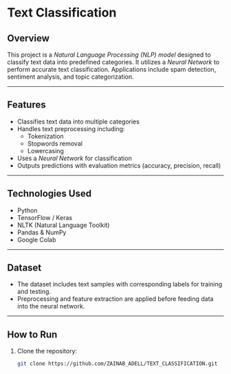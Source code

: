 # Text Classification

## Overview
This project is a *Natural Language Processing (NLP) model* designed to classify text data into predefined categories. It utilizes a *Neural Network* to perform accurate text classification. Applications include spam detection, sentiment analysis, and topic categorization.

---

## Features
- Classifies text data into multiple categories
- Handles text preprocessing including:
  - Tokenization
  - Stopwords removal
  - Lowercasing
- Uses a *Neural Network* for classification
- Outputs predictions with evaluation metrics (accuracy, precision, recall)

---

## Technologies Used
- Python
- TensorFlow / Keras
- NLTK (Natural Language Toolkit)
- Pandas & NumPy
- Google Colab

---

## Dataset
- The dataset includes text samples with corresponding labels for training and testing.
- Preprocessing and feature extraction are applied before feeding data into the neural network.

---

## How to Run
1. Clone the repository:
   ```bash
   git clone https://github.com/ZAINAB_ADELL/TEXT_CLASSIFICATION.git
